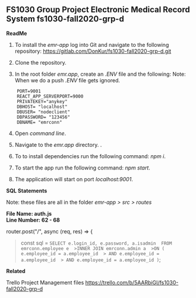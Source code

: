 FS1030 Group Project
Electronic Medical Record System
fs1030-fall2020-grp-d
----------------------------------------------------------------------------------------------------------------------

**ReadMe**

1. To install the _emr-app_ log into Git and navigate to the following repository: https://gitlab.com/DonKur/fs1030-fall2020-grp-d.git

2. Clone the repository.

3. In the root folder _emr.app_, create an _.ENV_ file and the following:
Note: When we do a push _.ENV_ file gets ignored.

```
	PORT=9001
	REACT_APP_SERVERPORT=9000
	PRIVATEKEY="anykey"
	DBHOST= "localhost"
	DBUSER= "nodeclient"
	DBPASSWORD= "123456"
	DBNAME= "emrconn"
```

4. Open _command line_.

5. Navigate to the _emr.app_ directory.
.
5. To to install dependencies run the following command: _npm i_.

6. To start the app run the following command: _npm start_.

7. The application will start on port _localhost:9001_.

**SQL Statements**

Note: these files are all in the folder _emr-app > src > routes_  

**File Name: auth.js  
Line Number: 62 - 68**
  
router.post("/", async (req, res) => {
  >const sql = `SELECT e.login_id, e.password, a.isadmin 
   > FROM emrconn.employee e 
    >INNER JOIN emrconn.admin a 
    >ON ( e.employee_id = a.employee_id 
     > AND e.employee_id = a.employee_id 
     > AND e.employee_id = a.employee_id )`;
  


**Related**

Trello Project Management files
https://trello.com/b/5AARbiGI/fs1030-fall2020-grp-d



